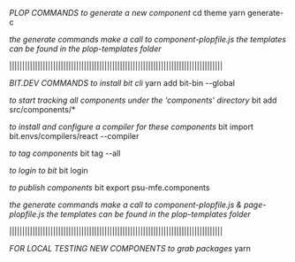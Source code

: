 _PLOP COMMANDS_
_to generate a new component_
cd theme
yarn generate-c

_the generate commands make a call to component-plopfile.js_
_the templates can be found in the plop-templates folder_

|||||||||||||||||||||||||||||||||||||||||||||||||||||||||||||||||||||||||||||||||||

_BIT.DEV COMMANDS_
_to install bit cli_
yarn add bit-bin --global

_to start tracking all components under the ‘components’ directory_
bit add src/components/\*

_to install and configure a compiler for these components_
bit import bit.envs/compilers/react --compiler

_to tag components_
bit tag --all

_to login to bit_
bit login

_to publish components_
bit export psu-mfe.components

_the generate commands make a call to component-plopfile.js & page-plopfile.js_
_the templates can be found in the plop-templates folder_

|||||||||||||||||||||||||||||||||||||||||||||||||||||||||||||||||||||||||||||||||||

_FOR LOCAL TESTING NEW COMPONENTS_
_to grab packages_
yarn
